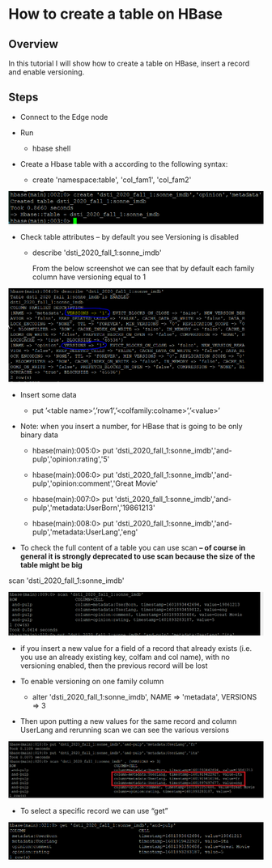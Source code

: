 # How to create a table on HBase

## Overview

In this tutorial I will show how to create a table on HBase, insert a
record and enable versioning.

## Steps

  - Connect to the Edge node

  - Run
    
      - hbase shell

  - Create a Hbase table with a according to the following syntax:
    
      - create 'namespace:table', 'col\_fam1', 'col\_fam2'

![](.//media/image1.png)

  - Check table attributes – by default you see Versioning is disabled
    
      - describe 'dsti\_2020\_fall\_1:sonne\_imdb'
        
        From the below screenshot we can see that by default each family
        column have versioning equal to 1

![](.//media/image2.png)

  - Insert some data
    
      - put ’\<table name\>’,’row1’,’\<colfamily:colname\>’,’\<value\>’

  - Note: when you insert a number, for HBase that is going to be only
    binary data
    
      - hbase(main):005:0\> put
        'dsti\_2020\_fall\_1:sonne\_imdb','and-pulp','opinion:rating','5'
    
      - hbase(main):006:0\> put
        'dsti\_2020\_fall\_1:sonne\_imdb','and-pulp','opinion:comment','Great
        Movie'
    
      - hbase(main):007:0\> put
        'dsti\_2020\_fall\_1:sonne\_imdb','and-pulp','metadata:UserBorn','19861213'
    
      - hbase(main):008:0\> put
        'dsti\_2020\_fall\_1:sonne\_imdb','and-pulp','metadata:UserLang','eng'

  - To check the full content of a table you can use scan **– of course
    in general it is strongly deprecated to use scan because the size of
    the table might be big**

scan 'dsti\_2020\_fall\_1:sonne\_imdb'

![](.//media/image3.png)

  - if you insert a new value for a field of a record that already
    exists (i.e. you use an already existing key, colfam and col name),
    with no versioning enabled, then the previous record will be lost

  - To enable versioning on one family column
    
      - alter 'dsti\_2020\_fall\_1:sonne\_imdb', NAME =\> 'metadata',
        VERSIONS =\> 3

  - Then upon putting a new values for the same record and column
    UserLang and rerunning scan we can see the various versions

![](.//media/image4.png)

  - To select a specific record we can use “get”

![](.//media/image5.png)

